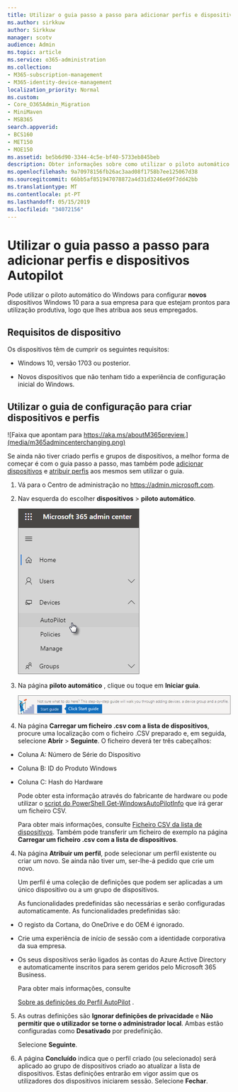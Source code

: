 ```yaml
---
title: Utilizar o guia passo a passo para adicionar perfis e dispositivos Autopilot
ms.author: sirkkuw
author: Sirkkuw
manager: scotv
audience: Admin
ms.topic: article
ms.service: o365-administration
ms.collection:
- M365-subscription-management
- M365-identity-device-management
localization_priority: Normal
ms.custom:
- Core_O365Admin_Migration
- MiniMaven
- MSB365
search.appverid:
- BCS160
- MET150
- MOE150
ms.assetid: be5b6d90-3344-4c5e-bf40-5733eb845beb
description: Obter informações sobre como utilizar o piloto automático do Windows para configurar novos dispositivos Windows 10 para a sua empresa.
ms.openlocfilehash: 9a70978156fb26ac3aad08f1758b7ee125067d38
ms.sourcegitcommit: 66bb5af851947078872a4d31d3246e69f7dd42bb
ms.translationtype: MT
ms.contentlocale: pt-PT
ms.lasthandoff: 05/15/2019
ms.locfileid: "34072156"
---
```

# <a name="use-the-step-by-step-guide-to-add-autopilot-devices-and-profile"></a>Utilizar o guia passo a passo para adicionar perfis e dispositivos Autopilot

Pode utilizar o piloto automático do Windows para configurar **novos** dispositivos Windows 10 para a sua empresa para que estejam prontos para utilização produtiva, logo que lhes atribua aos seus empregados.
  
## <a name="device-requirements"></a>Requisitos de dispositivo

Os dispositivos têm de cumprir os seguintes requisitos:
  
- Windows 10, versão 1703 ou posterior.
    
- Novos dispositivos que não tenham tido a experiência de configuração inicial do Windows.
    
## <a name="use-the-setup-guide-to-create-devices-and-profiles"></a>Utilizar o guia de configuração para criar dispositivos e perfis

![Faixa que apontam para https://aka.ms/aboutM365preview.](media/m365admincenterchanging.png)

Se ainda não tiver criado perfis e grupos de dispositivos, a melhor forma de começar é com o guia passo a passo, mas também pode [adicionar dispositivos](create-and-edit-autopilot-devices.md) e [atribuir perfis](create-and-edit-autopilot-profiles.md) aos mesmos sem utilizar o guia. 
  
1. Vá para o Centro de administração no <a href="https://go.microsoft.com/fwlink/p/?linkid=837890" target="_blank">https://admin.microsoft.com</a>.

2. Nav esquerda do escolher **dispositivos** \> **piloto automático**.

    ![No Centro de administração seleccione os dispositivos e, em seguida, o piloto automático.](media/AutoPilot.png)
  
2. Na página **piloto automático** , clique ou toque em **Iniciar guia**.
    
    ![Click Start guide for step-by-step instructions for Autopilot.](media/31662655-d1e6-437d-87ea-c0dec5da56f7.png)
  
3. Na página **Carregar um ficheiro .csv com a lista de dispositivos**, procure uma localização com o ficheiro .CSV preparado e, em seguida, selecione **Abrir** \> **Seguinte**. O ficheiro deverá ter três cabeçalhos:
    
  - Coluna A: Número de Série do Dispositivo
    
  - Coluna B: ID do Produto Windows
    
  - Coluna C: Hash do Hardware
    
    Pode obter esta informação através do fabricante de hardware ou pode utilizar o [script do PowerShell Get-WindowsAutoPilotInfo](https://www.powershellgallery.com/packages/Get-WindowsAutoPilotInfo) que irá gerar um ficheiro CSV. 
    
    Para obter mais informações, consulte [Ficheiro CSV da lista de dispositivos](https://support.office.com/article/932e3676-2491-49f0-9177-d893d2f5276e). Também pode transferir um ficheiro de exemplo na página **Carregar um ficheiro .csv com a lista de dispositivos**. 
    
4. Na página **Atribuir um perfil**, pode selecionar um perfil existente ou criar um novo. Se ainda não tiver um, ser-lhe-á pedido que crie um novo. 
    
    Um perfil é uma coleção de definições que podem ser aplicadas a um único dispositivo ou a um grupo de dispositivos.
    
    As funcionalidades predefinidas são necessárias e serão configuradas automaticamente. As funcionalidades predefinidas são:
    
  - O registo da Cortana, do OneDrive e do OEM é ignorado.
    
  - Crie uma experiência de início de sessão com a identidade corporativa da sua empresa.
    
  - Os seus dispositivos serão ligados às contas do Azure Active Directory e automaticamente inscritos para serem geridos pelo Microsoft 365 Business.
    
    Para obter mais informações, consulte
    
    [Sobre as definições do Perfil AutoPilot](autopilot-profile-settings.md) . 
    
5. As outras definições são **Ignorar definições de privacidade** e **Não permitir que o utilizador se torne o administrador local**. Ambas estão configuradas como **Desativado** por predefinição. 
    
    Selecione **Seguinte**.
    
6. A página **Concluído** indica que o perfil criado (ou selecionado) será aplicado ao grupo de dispositivos criado ao atualizar a lista de dispositivos. Estas definições entrarão em vigor assim que os utilizadores dos dispositivos iniciarem sessão. Selecione **Fechar**.
    